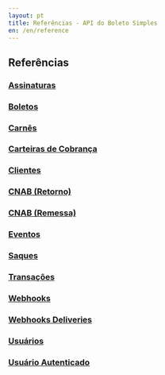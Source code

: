 ```yaml
---
layout: pt
title: Referências - API do Boleto Simples
en: /en/reference
---
```


## Referências

### [Assinaturas](/reference/v1/customer_subscriptions)

### [Boletos](/reference/v1/bank_billets)

### [Carnês](/reference/v1/installments)

### [Carteiras de Cobrança](/reference/v1/bank_billet_accounts)

### [Clientes](/reference/v1/customers)

### [CNAB (Retorno)](/reference/v1/discharges)

### [CNAB (Remessa)](/reference/v1/remittances)

### [Eventos](/reference/v1/events)

### [Saques](/reference/v1/withdrawals)

### [Transações](/reference/v1/transactions)

### [Webhooks](/reference/v1/webhooks)

### [Webhooks Deliveries](/reference/v1/webhook_deliveries)

### [Usuários](/reference/v1/users)

### [Usuário Autenticado](/reference/v1/userinfo)

<!-- ### [API de Parceiros](/reference/v1/partner/users) -->
